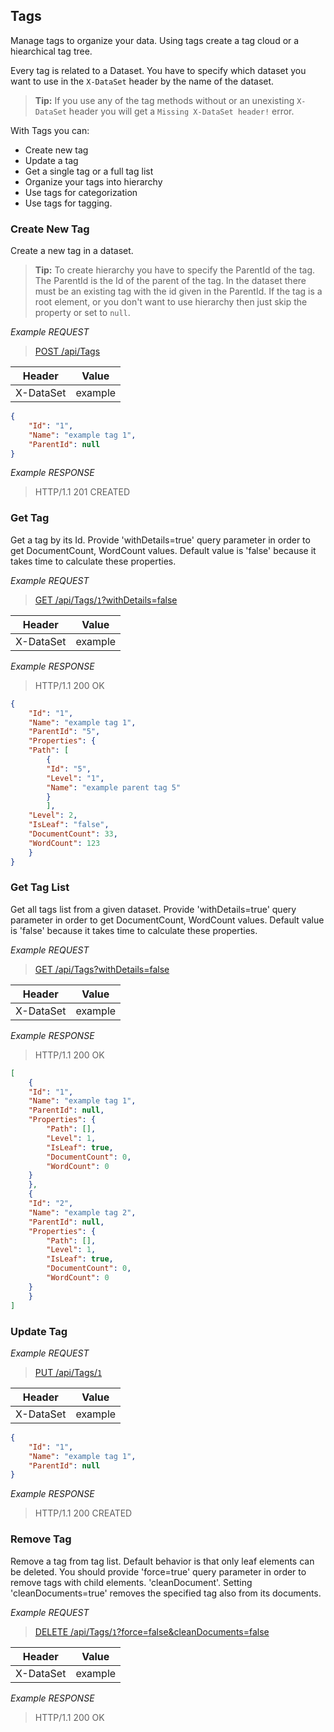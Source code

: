 ## Tags
Manage tags to organize your data. Using tags create a tag cloud or a hiearchical tag tree.

Every tag is related to a Dataset. You have to specify which dataset you want to use in the `X-DataSet` header by the name of the dataset.

> **Tip:** If you use any of the tag methods without or an unexisting `X-DataSet` header you will get a `Missing X-DataSet header!` error.

With Tags you can:
* Create new tag
* Update a tag
* Get a single tag or a full tag list
* Organize your tags into hierarchy
* Use tags for categorization
* Use tags for tagging.

### Create New Tag
Create a new tag in a dataset.

>**Tip:** To create hierarchy you have to specify the ParentId of the tag. The ParentId is the Id of the parent of the tag. In the dataset there must be an existing tag with the id given in the ParentId. If the tag is a root element, or you don't want to use hierarchy then just skip the property or set to `null`.

*Example REQUEST*
> [POST /api/Tags](#operation--api-Tags-post)
>
Header   |Value
---------|---
X-DataSet|example
```JSON
{
    "Id": "1",
    "Name": "example tag 1",
    "ParentId": null
}
```

*Example RESPONSE*
> HTTP/1.1 201 CREATED


### Get Tag
Get a tag by its Id. Provide 'withDetails=true' query parameter in order to get DocumentCount, WordCount values. Default value is 'false' because it takes time to calculate these properties.

*Example REQUEST*
> [GET /api/Tags/`1`?withDetails=false](#operation--api-Tags-get)
>
Header   |Value
---------|---
X-DataSet|example
    
*Example RESPONSE*
> HTTP/1.1 200 OK
```JSON
{
    "Id": "1",
    "Name": "example tag 1",
    "ParentId": "5",
    "Properties": {
    "Path": [
        {
        "Id": "5",
        "Level": "1",
        "Name": "example parent tag 5"
        }
        ],
    "Level": 2,
    "IsLeaf": "false",
    "DocumentCount": 33,
    "WordCount": 123
    }
}
```

### Get Tag List
Get all tags list from a given dataset. Provide 'withDetails=true' query parameter in order to get DocumentCount, WordCount values. Default value is 'false' because it takes time to calculate these properties.

*Example REQUEST*
> [GET /api/Tags?withDetails=false](#operation--api-Tags-get)
>
Header   |Value
---------|---
X-DataSet|example

*Example RESPONSE*
> HTTP/1.1 200 OK
```JSON
[
    {
    "Id": "1",
    "Name": "example tag 1",
    "ParentId": null,
    "Properties": {
        "Path": [],
        "Level": 1,
        "IsLeaf": true,
        "DocumentCount": 0,
        "WordCount": 0
    }
    },
    {
    "Id": "2",
    "Name": "example tag 2",
    "ParentId": null,
    "Properties": {
        "Path": [],
        "Level": 1,
        "IsLeaf": true,
        "DocumentCount": 0,
        "WordCount": 0
    }
    }
]
```

### Update Tag

*Example REQUEST*
> [PUT /api/Tags/`1`](#operation--api-Tags-put)
>
Header   |Value
---------|---
X-DataSet|example
```JSON
{
    "Id": "1",
    "Name": "example tag 1",
    "ParentId": null
}
```

*Example RESPONSE*
> HTTP/1.1 200 CREATED

### Remove Tag
Remove a tag from tag list. Default behavior is that only leaf elements can be deleted. You should provide 'force=true' query parameter in order to remove tags with child elements. 'cleanDocument'. Setting 'cleanDocuments=true' removes the specified tag also from its documents.

*Example REQUEST*
> [DELETE /api/Tags/`1`?force=false&cleanDocuments=false](#operation--api-Tags-delete)
>
Header   |Value
---------|---
X-DataSet|example

*Example RESPONSE*
> HTTP/1.1 200 OK